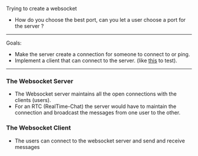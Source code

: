 Trying to create a websocket

- How do you choose the best port, can you let a user choose a port for the server ?

---

Goals:
- Make the server create a connection for someone to connect to or ping.
- Implement a client that can connect to the server. (like [this](https://beej.us/guide/bgnet/source/examples/showip.c) to test). 

---

### The Websocket Server

- The Websocket server maintains all the open connections with the clients (users).
- For an RTC (RealTime-Chat) the server would have to maintain the connection and 
broadcast the messages from one user to the other.


### The Websocket Client

- The users can connect to the websocket server and send and receive messages

